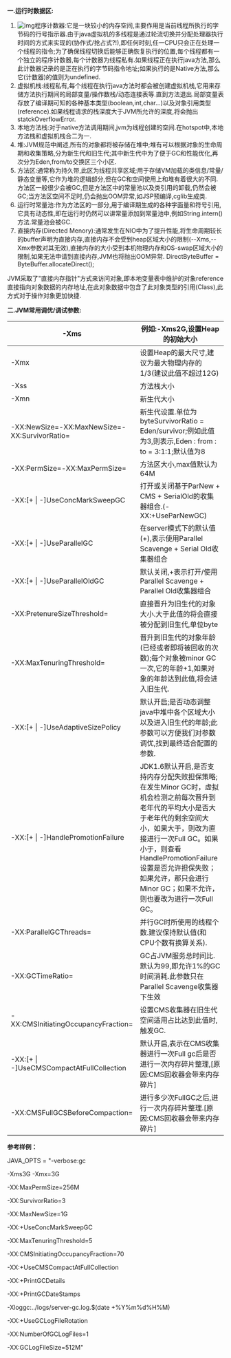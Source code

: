**一.运行时数据区:**

 

1. ![img](http://dl.iteye.com/upload/attachment/0082/7007/cc30f034-cc0b-3d69-acee-1413ae24142d.jpg)程序计数器:它是一块较小的内存空间,主要作用是当前线程所执行的字节码的行号指示器.由于java虚拟机的多线程是通过轮流切换并分配处理器执行时间的方式来实现的(协作式/抢占式?!),即任何时刻,任一CPU只会正在处理一个线程的指令;为了确保线程切换后能够正确恢复执行的位置,每个线程都有一个独立的程序计数器,每个计数器为线程私有.如果线程正在执行java方法,那么此计数器记录的是正在执行的字节码指令地址;如果执行的是Native方法,那么它(计数器)的值则为undefined.
2. 虚拟机栈:线程私有,每个线程在执行java方法时都会被创建虚拟机栈,它用来存储方法执行期间的局部变量/操作数栈/动态连接表等.直到方法退出.局部变量表存放了编译期可知的各种基本类型(boolean,int,char...)以及对象引用类型(reference).如果线程请求的栈深度大于JVM所允许的深度,将会抛出statckOverflowError.
3. 本地方法栈:对于native方法调用期间,jvm为线程创建的空间.在hotspot中,本地方法栈和虚拟机栈合二为一.
4. 堆:JVM规范中阐述,所有的对象都将被存储在堆中;堆有可以根据对象的生命周期和收集策略,分为新生代和旧生代;其中新生代中为了便于GC和性能优化,再次分为Eden,from/to交换区三个小区.
5. 方法区:通常称为持久带,此区为线程共享区域;用于存储VM加载的类信息/常量/静态变量等,它作为堆的逻辑部分,但在GC和空间使用上和堆有着很大的不同.方法区一般很少会被GC,但是方法区中的常量池以及类引用的卸载,仍然会被GC;当方法区空间不足时,仍会抛出OOM异常,如JSP预编译,cglib生成类.
6. 运行时常量池:作为方法区的一部分,用于编译期生成的各种字面量和符号引用,它具有动态性,即在运行时仍然可以讲常量添加到常量池中,例如String.intern()方法.常量池会被GC.
7. 直接内存(Directed Menory):通常发生在NIO中为了提升性能,将生命周期较长的buffer声明为直接内存,直接内存不会受到heap区域大小的限制(--Xms,--Xmx参数对其无效),直接内存的大小受到本机物理内存和OS-swap区域大小的限制,如果无法申请到直接内存,JVM也将抛出OOM异常. DirectByteBuffer = ByteBuffer.allocateDirect();

​    JVM采取了"直接内存指针"方式来访问对象,即本地变量表中维护的对象reference直接指向对象数据的内存地址,在此对象数据中包含了此对象类型的引用(Class),此方式对于操作对象更加快捷.

 

**二.JVM常用调优/调试参数:**

 

| -Xms<size>                               | 例如:-Xms2G,设置Heap的初始大小                    |
| ---------------------------------------- | ---------------------------------------- |
| -Xmx<size>                               | 设置Heap的最大尺寸,建议为最大物理内存的1/3(建议此值不超过12G)    |
| -Xss<size>                               | 方法栈大小                                    |
| -Xmn<size>                               | 新生代大小                                    |
| -XX:NewSize=<value>-XX:MaxNewSize=<value>-XX:SurvivorRatio=<value> | 新生代设置.单位为byteSurvivorRatio = Eden/survivor;例如此值为3,则表示,Eden : from : to = 3:1:1;默认值为8 |
| -XX:PermSize=<value>-XX:MaxPermSize=<value> | 方法区大小,max值默认为64M                         |
| -XX:[+ \| -]UseConcMarkSweepGC           | 打开或关闭基于ParNew + CMS + SerialOld的收集器组合.(-XX:+UseParNewGC) |
| -XX:[+ \| -]UseParallelGC                | 在server模式下的默认值(+),表示使用Parallel Scavenge + Serial Old收集器组合 |
| -XX:[+ \| -]UseParallelOldGC             | 默认关闭,+表示打开/使用Parallel Scavenge + Parallel Old收集器组合 |
| -XX:PretenureSizeThreshold=<value>       | 直接晋升为旧生代的对象大小.大于此值的将会直接被分配到旧生代,单位byte    |
| -XX:MaxTenuringThreshold=<value>         | 晋升到旧生代的对象年龄(已经或者即将被回收的次数);每个对象被minor GC一次,它的年龄+1,如果对象的年龄达到此值,将会进入旧生代. |
| -XX:[+ \| -]UseAdaptiveSizePolicy        | 默认开启;是否动态调整java中堆中各个区域大小以及进入旧生代的年龄;此参数可以方便我们对参数调优,找到最终适合配置的参数. |
| -XX:[+ \| -]HandlePromotionFailure       | JDK1.6默认开启,是否支持内存分配失败担保策略;在发生Minor GC时，虚拟机会检测之前每次晋升到老年代的平均大小是否大于老年代的剩余空间大小，如果大于，则改为直接进行一次Full GC。如果小于，则查看HandlePromotionFailure设置是否允许担保失败；如果允许，那只会进行Minor GC；如果不允许，则也要改为进行一次Full GC。 |
| -XX:ParallelGCThreads=<value>            | 并行GC时所使用的线程个数.建议保持默认值(和CPU个数有换算关系).      |
| -XX:GCTimeRatio=<value>                  | GC占JVM服务总时间比.默认为99,即允许1%的GC时间消耗.此参数只在Parallel Scavenge收集器下生效 |
| -XX:CMSInitiatingOccupancyFraction=<value> | 设置CMS收集器在旧生代空间适用占比达到此值时,触发GC.            |
| -XX:[+ \| -]UseCMSCompactAtFullCollection | 默认开启,表示在CMS收集器进行一次Full gc后是否进行一次内存碎片整理,[原因:CMS回收器会带来内存碎片] |
| -XX:CMSFullGCSBeforeCompaction=<value>   | 进行多少次FullGC之后,进行一次内存碎片整理.[原因:CMS回收器会带来内存碎片] |

 

**参考样例：**

JAVA_OPTS = "-verbose:gc 

-Xms3G -Xmx=3G 

-XX:MaxPermSize=256M 

-XX:SurvivorRatio=3 

-XX:MaxNewSize=1G 

-XX:+UseConcMarkSweepGC 

-XX:MaxTenuringThreshold=5 

-XX:CMSInitiatingOccupancyFraction=70 

-XX:+UseCMSCompactAtFullCollection

-XX:+PrintGCDetails 

-XX:+PrintGCDateStamps 

-Xloggc:../logs/server-gc.log.$(date +%Y%m%d%H%M) 

-XX:+UseGCLogFileRotation 

-XX:NumberOfGCLogFiles=1 

-XX:GCLogFileSize=512M"